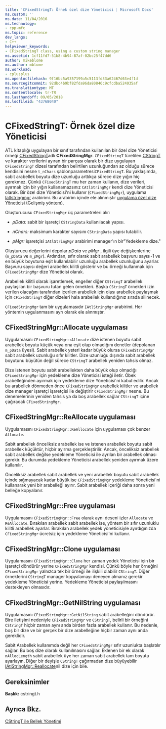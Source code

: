 ```yaml
---
title: 'CFixedStringT: Örnek özel dize Yöneticisi | Microsoft Docs'
ms.custom: ''
ms.date: 11/04/2016
ms.technology:
- cpp-mfc
ms.topic: reference
dev_langs:
- C++
helpviewer_keywords:
- CFixedStringT class, using a custom string manager
ms.assetid: 1cf11fd7-51b8-4b94-87af-02bc25f47dd6
author: mikeblome
ms.author: mblome
ms.workload:
- cplusplus
ms.openlocfilehash: 9f16bc5a9357199a5c5113fd33a62467d63e4f1d
ms.sourcegitcommit: 92dbc4b9bf82fda96da80846c9cfcdba524035af
ms.translationtype: MT
ms.contentlocale: tr-TR
ms.lasthandoff: 09/05/2018
ms.locfileid: "43768040"
---
```

# <a name="cfixedstringt-example-of-a-custom-string-manager"></a>CFixedStringT: Örnek özel dize Yöneticisi

ATL kitaplığı uygulayan bir sınıf tarafından kullanılan bir özel dize Yöneticisi örneği [CFixedStringT](../atl-mfc-shared/reference/cfixedstringt-class.md)adlı **CFixedStringMgr**. `CFixedStringT` türetilen [CStringT](../atl-mfc-shared/reference/cstringt-class.md) ve karakter verilerini ayıran bir parçası olarak bir dize uygulayan `CFixedStringT` dizesi tarafından belirtilen uzunluğundan az olduğu sürece kendisini nesne `t_nChars` şablonparametresi`CFixedStringT`. Bu yaklaşımda, sabit arabellek boyutu dize uzunluğu arttıkça sürece dize yığın hiç gerekmez. Çünkü `CFixedStringT` mu her zaman kullanın, dize verileri, ayırmak için bir yığın kullanamazsınız `CAtlStringMgr` kendi dize Yöneticisi olarak. Bir özel dize Yöneticisi'ni kullanır (`CFixedStringMgr`), uygulama [Iatlstringmgr](../atl-mfc-shared/reference/iatlstringmgr-class.md) arabirimi. Bu arabirim içinde ele alınmıştır [uygulama özel dize Yöneticisi (Gelişmiş yöntem)](../atl-mfc-shared/implementation-of-a-custom-string-manager-advanced-method.md).

Oluşturucusu `CFixedStringMgr` üç parametreleri alır:

- *pData:* sabit bir işaretçi `CStringData` kullanılacak yapısı.

- *nChars:* maksimum karakter sayısını `CStringData` yapısı tutabilir.

- *pMgr:* işaretçisi `IAtlStringMgr` arabirimi manager'ın bir"Yedekleme dize."

Oluşturucu değerlerini depolar *pData* ve *pMgr* , ilgili üye değişkenlerine (`m_pData` ve `m_pMgr`). Ardından, sıfır olarak sabit arabellek başvuru sayısı-1 ve en büyük boyutuna eşit kullanılabilir uzunluğu arabellek uzunluğunu ayarlar. Başvuru sayısı değeri arabellek kilitli gösterir ve bu örneği kullanmak için `CFixedStringMgr` dize Yöneticisi olarak.

Arabellek kilitli olarak işaretlemek, engeller diğer `CStringT` arabellek paylaşılan bir başvuru tutan gelen örnekleri. Başka `CStringT` örnekleri izin verilen olacağını tarafından içerilen arabellek için olası arabellek paylaşmak için `CFixedStringT` diğer dizeleri hala arabellek kullandığınız sırada silinecek.

`CFixedStringMgr` tam bir uygulamasıdır `IAtlStringMgr` arabirimi. Her yöntemin uygulanmasını ayrı olarak ele alınmıştır.

## <a name="implementation-of-cfixedstringmgrallocate"></a>CFixedStringMgr::Allocate uygulaması

Uygulamasını `CFixedStringMgr::Allocate` dize istenen boyutu sabit arabellek boyutu küçük veya ona eşit olup olmadığını denetler (depolanan `m_pData` üyesi). Sabit arabellek yeteri kadar büyük olursa `CFixedStringMgr` sabit arabellek uzunluğu sıfır kilitler. Dize uzunluğu dışında sabit arabellek boyutunu büyütün değil sürece `CStringT` arabellek yeniden tahsis olmaz.

Dize istenen boyutu sabit arabellekten daha büyük olup olmadığı `CFixedStringMgr` için yedekleme dize Yöneticisi isteği iletir. Öbek arabelleğinden ayırmak için yedekleme dize Yöneticisi'ni kabul edilir. Ancak bu arabellek dönmeden önce `CFixedStringMgr` arabellek kilitler ve arabellek dize manager işaretçi işaretçisi ile değiştirir `CFixedStringMgr` nesne. Bu denemelerinin yeniden tahsis ya da boş arabellek sağlar `CStringT` içine çağıracak `CFixedStringMgr`.

## <a name="implementation-of-cfixedstringmgrreallocate"></a>CFixedStringMgr::ReAllocate uygulaması

Uygulamasını `CFixedStringMgr::ReAllocate` için uygulaması çok benzer `Allocate`.

Sabit arabellek önceliksiz arabellek ise ve istenen arabellek boyutu sabit arabellek küçüktür, hiçbir ayırma gerçekleştirilir. Ancak, önceliksiz arabellek sabit arabellek değilse yedekleme Yöneticisi ile ayrılan bir arabellek olması gerekir. Bu durumda yedekleme Yöneticisi arabellek yeniden ayırmak üzere kullanılır.

Önceliksiz arabellek sabit arabellek ve yeni arabellek boyutu sabit arabellek içinde sığmayacak kadar büyük ise `CFixedStringMgr` yedekleme Yöneticisi'ni kullanarak yeni bir arabelleği ayırır. Sabit arabellek içeriği daha sonra yeni belleğe kopyalanır.

## <a name="implementation-of-cfixedstringmgrfree"></a>CFixedStringMgr::Free uygulaması

Uygulamasını `CFixedStringMgr::Free` olarak aynı deseni izler `Allocate` ve `ReAllocate`. Bırakılan arabellek sabit arabellek ise, yöntem bir sıfır uzunluklu kilitli arabellek ayarlar. Bırakılan arabellek yedek yöneticisiyle ayırdığınızda `CFixedStringMgr` ücretsiz için yedekleme Yöneticisi'ni kullanır.

## <a name="implementation-of-cfixedstringmgrclone"></a>CFixedStringMgr::Clone uygulaması

Uygulamasını `CFixedStringMgr::Clone` her zaman yedek Yöneticisi için bir işaretçi döndürür yerine `CFixedStringMgr` kendisi. Çünkü böyle her örneğini `CFixedStringMgr` yalnızca tek bir örneği ile ilişkili olabilir `CStringT`. Diğer örneklerini `CStringT` manager kopyalamayı deneyen almanız gerekir yedekleme Yöneticisi yerine. Yedekleme Yöneticisi paylaşılmasını destekleyen olmasıdır.

## <a name="implementation-of-cfixedstringmgrgetnilstring"></a>CFixedStringMgr::GetNilString uygulaması

Uygulamasını `CFixedStringMgr::GetNilString` sabit arabelleğini döndürür. Bire iletişimi nedeniyle `CFixedStringMgr` ve `CStringT`, belirli bir örneğini `CStringT` hiçbir zaman aynı anda birden fazla arabellek kullanır. Bu nedenle, boş bir dize ve bir gerçek bir dize arabelleğine hiçbir zaman aynı anda gereklidir.

Sabit Arabellek kullanımda değil her `CFixedStringMgr` sıfır uzunlukta başlatılır sağlar. Bu boş dize olarak kullanılmasını sağlar. Eklenen bir ek olarak `nAllocLength` sabit arabellek üye her zaman sabit arabellek tam boyuta ayarlayın. Diğer bir deyişle `CStringT` çağırmadan dize büyüyebilir [IAtlStringMgr::Reallocate](../atl-mfc-shared/reference/iatlstringmgr-class.md#reallocate)nil dize için bile.

## <a name="requirements"></a>Gereksinimler

**Başlık:** cstringt.h

## <a name="see-also"></a>Ayrıca Bkz.

[CStringT ile Bellek Yönetimi](../atl-mfc-shared/memory-management-with-cstringt.md)

